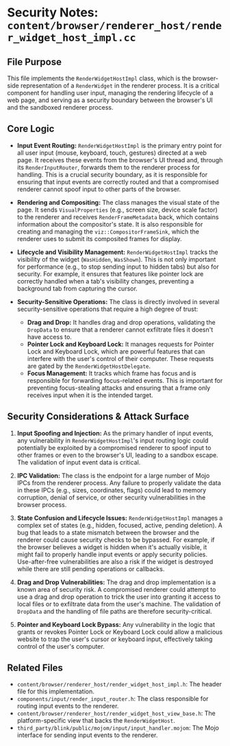 # Security Notes: `content/browser/renderer_host/render_widget_host_impl.cc`

## File Purpose

This file implements the `RenderWidgetHostImpl` class, which is the browser-side representation of a `RenderWidget` in the renderer process. It is a critical component for handling user input, managing the rendering lifecycle of a web page, and serving as a security boundary between the browser's UI and the sandboxed renderer process.

## Core Logic

- **Input Event Routing:** `RenderWidgetHostImpl` is the primary entry point for all user input (mouse, keyboard, touch, gestures) directed at a web page. It receives these events from the browser's UI thread and, through its `RenderInputRouter`, forwards them to the renderer process for handling. This is a crucial security boundary, as it is responsible for ensuring that input events are correctly routed and that a compromised renderer cannot spoof input to other parts of the browser.

- **Rendering and Compositing:** The class manages the visual state of the page. It sends `VisualProperties` (e.g., screen size, device scale factor) to the renderer and receives `RenderFrameMetadata` back, which contains information about the compositor's state. It is also responsible for creating and managing the `viz::CompositorFrameSink`, which the renderer uses to submit its composited frames for display.

- **Lifecycle and Visibility Management:** `RenderWidgetHostImpl` tracks the visibility of the widget (`WasHidden`, `WasShown`). This is not only important for performance (e.g., to stop sending input to hidden tabs) but also for security. For example, it ensures that features like pointer lock are correctly handled when a tab's visibility changes, preventing a background tab from capturing the cursor.

- **Security-Sensitive Operations:** The class is directly involved in several security-sensitive operations that require a high degree of trust:
    - **Drag and Drop:** It handles drag and drop operations, validating the `DropData` to ensure that a renderer cannot exfiltrate files it doesn't have access to.
    - **Pointer Lock and Keyboard Lock:** It manages requests for Pointer Lock and Keyboard Lock, which are powerful features that can interfere with the user's control of their computer. These requests are gated by the `RenderWidgetHostDelegate`.
    - **Focus Management:** It tracks which frame has focus and is responsible for forwarding focus-related events. This is important for preventing focus-stealing attacks and ensuring that a frame only receives input when it is the intended target.

## Security Considerations & Attack Surface

1.  **Input Spoofing and Injection:** As the primary handler of input events, any vulnerability in `RenderWidgetHostImpl`'s input routing logic could potentially be exploited by a compromised renderer to spoof input to other frames or even to the browser's UI, leading to a sandbox escape. The validation of input event data is critical.

2.  **IPC Validation:** The class is the endpoint for a large number of Mojo IPCs from the renderer process. Any failure to properly validate the data in these IPCs (e.g., sizes, coordinates, flags) could lead to memory corruption, denial of service, or other security vulnerabilities in the browser process.

3.  **State Confusion and Lifecycle Issues:** `RenderWidgetHostImpl` manages a complex set of states (e.g., hidden, focused, active, pending deletion). A bug that leads to a state mismatch between the browser and the renderer could cause security checks to be bypassed. For example, if the browser believes a widget is hidden when it's actually visible, it might fail to properly handle input events or apply security policies. Use-after-free vulnerabilities are also a risk if the widget is destroyed while there are still pending operations or callbacks.

4.  **Drag and Drop Vulnerabilities:** The drag and drop implementation is a known area of security risk. A compromised renderer could attempt to use a drag and drop operation to trick the user into granting it access to local files or to exfiltrate data from the user's machine. The validation of `DropData` and the handling of file paths are therefore security-critical.

5.  **Pointer and Keyboard Lock Bypass:** Any vulnerability in the logic that grants or revokes Pointer Lock or Keyboard Lock could allow a malicious website to trap the user's cursor or keyboard input, effectively taking control of the user's computer.

## Related Files

- `content/browser/renderer_host/render_widget_host_impl.h`: The header file for this implementation.
- `components/input/render_input_router.h`: The class responsible for routing input events to the renderer.
- `content/browser/renderer_host/render_widget_host_view_base.h`: The platform-specific view that backs the `RenderWidgetHost`.
- `third_party/blink/public/mojom/input/input_handler.mojom`: The Mojo interface for sending input events to the renderer.